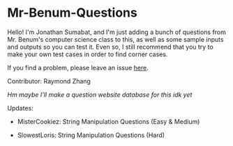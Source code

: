 # Mr-Benum-Questions

Hello! I'm Jonathan Sumabat, and I'm just adding a bunch of questions from Mr. Benum's computer science class to this, as well as some sample inputs and outputs so you can test it. Even so, I still recommend that you try to make your own test cases in order to find corner cases.

If you find a problem, please leave an issue [here](https://github.com/MisterCookiez/Mr-Benum-Questions/issues).

Contributor: Raymond Zhang

*Hm maybe I'll make a question website database for this idk yet*

Updates:

* MisterCookiez: String Manipulation Questions (Easy & Medium)

* SlowestLoris: String Manipulation Questions (Hard)
